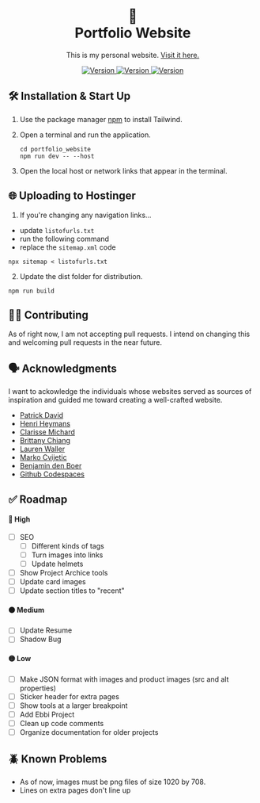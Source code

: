 <h1 align="center">
  💫 <br> Portfolio Website
</h1>

<p align="center">
  This is my personal website.
  <a href="https://cesarfuentes.com"> Visit it here.</a>
</p>

<p align="center">
  <a href="">
    <img alt="Version" src="https://img.shields.io/badge/version-0.1.0-brightgreen" />
  </a>
    <a href="">
    <img alt="Version" src="https://img.shields.io/badge/build-passing-brightgreen" />
  </a>
    <a href="">
    <img alt="Version" src="https://img.shields.io/badge/repo_status-active-brightgreen" />
  </a>

</p>

<!-- <p align="center">
  <a href="">
    <img alt="Image" src="" />
  </a>
</p> -->

## 🛠️ Installation & Start Up

1. Use the package manager [npm](https://www.npmjs.com) to install Tailwind.

2. Open a terminal and run the application.

   ```
   cd portfolio_website
   npm run dev -- --host
   ```

3. Open the local host or network links that appear in the terminal.

## 🌐 Uploading to Hostinger

1. If you're changing any navigation links...

- update `listofurls.txt`
- run the following command
- replace the `sitemap.xml` code

```
npx sitemap < listofurls.txt
```

2. Update the dist folder for distribution.

```
npm run build
```

## 🫱‍🫲 Contributing

As of right now, I am not accepting pull requests. I intend on changing this and welcoming pull requests in the near future.

## 🗣️ Acknowledgments

I want to ackowledge the individuals whose websites served as sources of inspiration and guided me toward creating a well-crafted website.

- [Patrick David](https://bepatrickdavid.com/)
- [Henri Heymans](https://henriheymans.com/)
- [Clarisse Michard](https://clarissemichard.com/fr/)
- [Brittany Chiang](https://brittanychiang.com)
- [Lauren Waller](https://www.lauren-waller.com)
- [Marko Cvijetic](https://dribbble.com/shots/10388989-Copenhagen-Garden-Main-Page?utm_source=pinterest&utm_campaign=pinterest_shot&utm_content=Copenhagen+Garden+%E2%80%94+Main+Page&utm_medium=Social_Share)
- [Benjamin den Boer](https://framer.tips/?ref=onepagelove)
- [Github Codespaces](https://github.com/features/codespaces)

## ✅ Roadmap

#### 🔴 High

- [ ] SEO
  - [ ] Different kinds of tags
  - [ ] Turn images into links
  - [ ] Update helmets
- [ ] Show Project Archice tools
- [ ] Update card images
- [ ] Update section titles to "recent"

#### 🟠 Medium

- [ ] Update Resume
- [ ] Shadow Bug

#### 🟡 Low

- [ ] Make JSON format with images and product images (src and alt properties)
- [ ] Sticker header for extra pages
- [ ] Show tools at a larger breakpoint
- [ ] Add Ebbi Project
- [ ] Clean up code comments
- [ ] Organize documentation for older projects

## 🪲 Known Problems

- As of now, images must be png files of size 1020 by 708.
- Lines on extra pages don't line up
